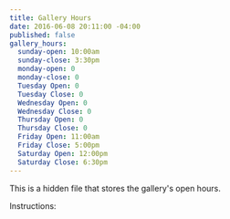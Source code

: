 ```yaml
---
title: Gallery Hours
date: 2016-06-08 20:11:00 -04:00
published: false
gallery_hours:
  sunday-open: 10:00am
  sunday-close: 3:30pm
  monday-open: 0
  monday-close: 0
  Tuesday Open: 0
  Tuesday Close: 0
  Wednesday Open: 0
  Wednesday Close: 0
  Thursday Open: 0
  Thursday Close: 0
  Friday Open: 11:00am
  Friday Close: 5:00pm
  Saturday Open: 12:00pm
  Saturday Close: 6:30pm
---
```


This is a hidden file that stores the gallery's open hours.

Instructions:
